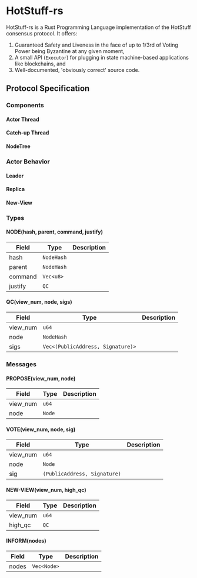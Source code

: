 # HotStuff-rs 
HotStuff-rs is a Rust Programming Language implementation of the HotStuff consensus protocol. It offers:
1. Guaranteed Safety and Liveness in the face of up to 1/3rd of Voting Power being Byzantine at any given moment,
2. A small API (`Executor`) for plugging in state machine-based applications like blockchains, and
3. Well-documented, 'obviously correct' source code.

## Protocol Specification 

### Components

#### Actor Thread

#### Catch-up Thread

#### NodeTree 

### Actor Behavior

#### Leader

#### Replica

#### New-View

### Types

#### **NODE(hash, parent, command, justify)**
|Field |Type |Description |
|---   |---  |---         |
|hash |`NodeHash` | |
|parent |`NodeHash` | |
|command |`Vec<u8>` | |
|justify |`QC` | |

#### **QC(view_num, node, sigs)**
|Field |Type |Description |
|---   |---  |---         |
|view_num |`u64` | |
|node |`NodeHash` | |
|sigs |`Vec<(PublicAddress, Signature)>` | |

### Messages

#### **PROPOSE(view_num, node)**
|Field |Type |Description |
|---   |---  |---         |
|view_num |`u64` | |
|node |`Node` | |

#### **VOTE(view_num, node, sig)**
|Field |Type |Description |
|---   |---  |---         |
|view_num |`u64` | |
|node |`Node` | |
|sig |`(PublicAddress, Signature)` | |

#### **NEW-VIEW(view_num, high_qc)**
|Field |Type |Description |
|---   |---  |---         |
|view_num|`u64` | |
|high_qc |`QC` | |

#### **INFORM(nodes)**
|Field |Type |Description |
|---   |---  |---         |
|nodes |`Vec<Node>` | |

